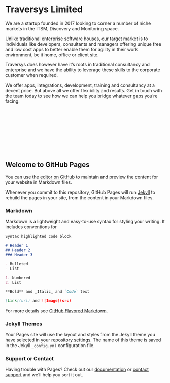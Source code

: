 
# Traversys Limited

We are a startup founded in 2017 looking to corner a number of niche markets in the ITSM, Discovery and Monitoring space.

Unlike traditional enterprise software houses, our target market is to individuals like developers, consultants and managers offering unique free and low cost apps to better enable them for agility in their work environment, be it home, office or client site.

Traversys does however have it’s roots in traditional consultancy  and enterprise and we have the ability to leverage these skills to the corporate customer when required.

We offer apps, integrations, development, training and consultancy at a decent price. But above all we offer flexibility and results. Get in touch with the team today to see how we can help you bridge whatever gaps you’re facing.

<br><br><br><br><br><br><br><br>

## Welcome to GitHub Pages

You can use the [editor on GitHub](https://github.com/traversys/traversys.github.io/edit/main/README.md) to maintain and preview the content for your website in Markdown files.

Whenever you commit to this repository, GitHub Pages will run [Jekyll](https://jekyllrb.com/) to rebuild the pages in your site, from the content in your Markdown files.

### Markdown

Markdown is a lightweight and easy-to-use syntax for styling your writing. It includes conventions for

```markdown
Syntax highlighted code block

# Header 1
## Header 2
### Header 3

- Bulleted
- List

1. Numbered
2. List

**Bold** and _Italic_ and `Code` text

[Link](url) and ![Image](src)
```

For more details see [GitHub Flavored Markdown](https://guides.github.com/features/mastering-markdown/).

### Jekyll Themes

Your Pages site will use the layout and styles from the Jekyll theme you have selected in your [repository settings](https://github.com/traversys/traversys.github.io/settings/pages). The name of this theme is saved in the Jekyll `_config.yml` configuration file.

### Support or Contact

Having trouble with Pages? Check out our [documentation](https://docs.github.com/categories/github-pages-basics/) or [contact support](https://support.github.com/contact) and we’ll help you sort it out.
